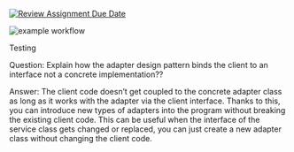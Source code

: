 [![Review Assignment Due Date](https://classroom.github.com/assets/deadline-readme-button-24ddc0f5d75046c5622901739e7c5dd533143b0c8e959d652212380cedb1ea36.svg)](https://classroom.github.com/a/vA18DeTD)

![example workflow](https://github.com/cpit252/lab-5-TareqB1/actions/workflows/classroom.yml/badge.svg)

Testing

Question: Explain how the adapter design pattern binds the client to an interface not a concrete implementation??

Answer:     The client code doesn’t get coupled to the concrete adapter class as long as it works with the adapter via the client interface.
            Thanks to this, you can introduce new types of adapters into the program without breaking the existing client code. This can be useful when the interface of the service class gets changed or replaced,
            you can just create a new adapter class without changing the client code.